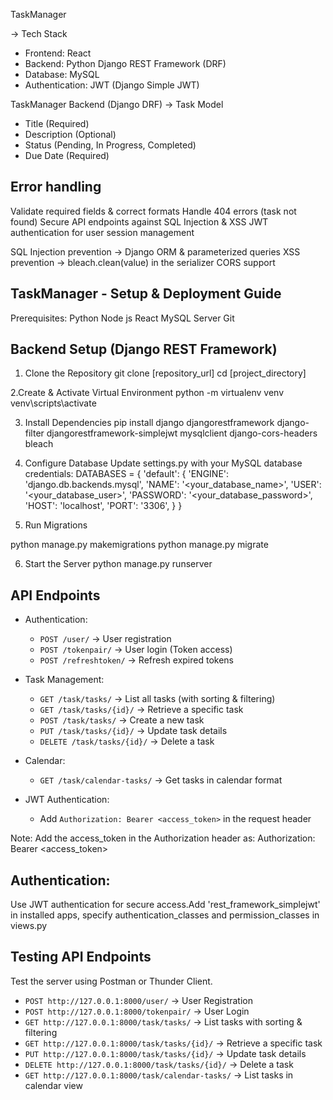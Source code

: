 TaskManager

 → Tech Stack
   - Frontend: React
   - Backend: Python Django REST Framework (DRF)
   - Database: MySQL
   - Authentication: JWT (Django Simple JWT)

TaskManager Backend (Django DRF)
→ Task Model
   - Title (Required)
   - Description (Optional)
   - Status (Pending, In Progress, Completed)
   - Due Date (Required)

## Error handling

Validate required fields & correct formats
Handle 404 errors (task not found)
Secure API endpoints against SQL Injection & XSS
JWT authentication for user session management

SQL Injection prevention → Django ORM & parameterized queries
XSS prevention → bleach.clean(value) in the serializer
CORS support


## TaskManager - Setup & Deployment Guide

Prerequisites:
Python 
Node js 
React 
MySQL Server
Git

## Backend Setup (Django REST Framework)
1. Clone the Repository
git clone [repository_url]
cd [project_directory]

2.Create & Activate Virtual Environment
python -m virtualenv venv 
venv\scripts\activate

3. Install Dependencies
pip install django djangorestframework django-filter djangorestframework-simplejwt mysqlclient django-cors-headers bleach

4. Configure Database
Update settings.py with your MySQL database credentials:
DATABASES = {
    'default': {
        'ENGINE': 'django.db.backends.mysql',
        'NAME': '<your_database_name>',
        'USER': '<your_database_user>',
        'PASSWORD': '<your_database_password>',
        'HOST': 'localhost',
        'PORT': '3306',
    }
}

5. Run Migrations

python manage.py makemigrations
python manage.py migrate

6. Start the Server
python manage.py runserver

## API Endpoints
- Authentication:
  - `POST /user/` → User registration
  - `POST /tokenpair/` → User login (Token access)
  - `POST /refreshtoken/` → Refresh expired tokens

- Task Management:
  - `GET /task/tasks/` → List all tasks (with sorting & filtering)
  - `GET /task/tasks/{id}/` → Retrieve a specific task
  - `POST /task/tasks/` → Create a new task
  - `PUT /task/tasks/{id}/` → Update task details
  - `DELETE /task/tasks/{id}/` → Delete a task

- Calendar:
   - `GET /task/calendar-tasks/` → Get tasks in calendar format

- JWT Authentication:
   - Add `Authorization: Bearer <access_token>` in the request header

Note: Add the access_token in the Authorization header as:
Authorization: Bearer <access_token>


## Authentication:
Use JWT authentication for secure access.Add 'rest_framework_simplejwt' in installed apps, specify authentication_classes
and permission_classes in views.py

## Testing API Endpoints
Test the server using Postman or Thunder Client.

- `POST http://127.0.0.1:8000/user/` → User Registration
- `POST http://127.0.0.1:8000/tokenpair/` → User Login
- `GET http://127.0.0.1:8000/task/tasks/` → List tasks with sorting & filtering
- `GET http://127.0.0.1:8000/task/tasks/{id}/` → Retrieve a specific task
- `PUT http://127.0.0.1:8000/task/tasks/{id}/` → Update task details
- `DELETE http://127.0.0.1:8000/task/tasks/{id}/` → Delete a task
- `GET http://127.0.0.1:8000/task/calendar-tasks/` → List tasks in calendar view

